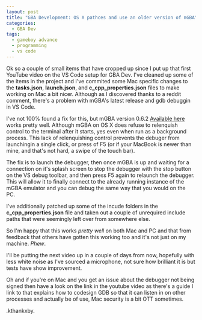 ```yaml
---
layout: post
title: "GBA Development: OS X pathces and use an older version of mGBA"
categories:
  - GBA Dev
tags:
  - gameboy advance
  - programming
  - vs code
---
```


Ok so a couple of small items that have cropped up since I put up that first YouTube video on the VS Code setup for GBA Dev. I've cleaned up some of the items in the project and I've commited some Mac specific changes to the **tasks.json**, **launch.json**, and **c_cpp_properties.json** files to make working on Mac a bit nicer. Although as I discovered thanks to a reddit comment, there's a problem with mGBA's latest release and gdb debuggin in VS Code.

I've not 100% found a fix for this, but mGBA version 0.6.2 [Available here](https://mgba.io/old.html) works pretty well. Although mGBA on OS X does refuse to relenquish control to the terminal after it starts, yes even when run as a background process. This lack of relenquishing control prevents the debuger from launchingin a single click, or press of F5 (or if your MacBook is newer than mine, and that's not hard, a swipe of the touch bar). 

The fix is to launch the debugger, then once mGBA is up and waiting for a connection on it's splash screen to stop the debugger with the stop button on the VS debug toolbar, and then press F5 again to relaunch the debugger. This will allow it to finally connect to the already running instance of the mGBA emulator and you can debug the same way that you would on the PC.

I've additionally patched up some of the incude folders in the **c_cpp_properties.json** file and taken out a couple of unrequired include paths that were seemingly left over from somewhere else.

So I'm happy that this works *pretty well* on both Mac and PC and that from feedback that others have gotten this working too and it's not just on my machine. *Phew*.

I'll be putting the next video up in a couple of days from now, hopefully with less white noise as I've sourced a microphone, not sure how brilliant it is but tests have show improvement. 

Oh and if you're on Mac and you get an issue about the debugger not being signed then have a look on the link in the youtube video as there's a guide I link to that explains how to codesign GDB so that it can listen in on other processes and actually be of use, Mac security is a bit OTT sometimes. 

.kthankxby.